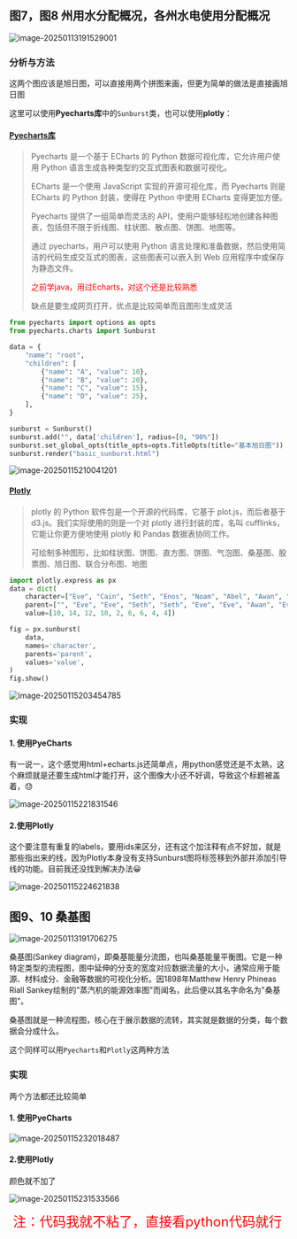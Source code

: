## 图7，图8 州用水分配概况，各州水电使用分配概况



![image-20250113191529001](../../assets/分配图.png)

### 分析与方法

这两个图应该是旭日图，可以直接用两个拼图来画，但更为简单的做法是直接画旭日图

这里可以使用**Pyecharts库**中的`Sunburst`类，也可以使用**plotly**：

#### [Pyecharts库](https://05x-docs.pyecharts.org/#/zh-cn/prepare)

> Pyecharts 是一个基于 ECharts 的 Python 数据可视化库，它允许用户使用 Python 语言生成各种类型的交互式图表和数据可视化。
>
> ECharts 是一个使用 JavaScript 实现的开源可视化库，而 Pyecharts 则是 ECharts 的 Python 封装，使得在 Python 中使用 ECharts 变得更加方便。
>
> Pyecharts 提供了一组简单而灵活的 API，使用户能够轻松地创建各种图表，包括但不限于折线图、柱状图、散点图、饼图、地图等。
>
> 通过 pyecharts，用户可以使用 Python 语言处理和准备数据，然后使用简洁的代码生成交互式的图表，这些图表可以嵌入到 Web 应用程序中或保存为静态文件。
>
> <font color=Red>之前学java，用过Echarts，对这个还是比较熟悉</font>
>
> 缺点是要生成网页打开，优点是比较简单而且图形生成灵活





```python
from pyecharts import options as opts
from pyecharts.charts import Sunburst

data = {
    "name": "root",
    "children": [
        {"name": "A", "value": 10},
        {"name": "B", "value": 20},
        {"name": "C", "value": 15},
        {"name": "D", "value": 25},
    ],
}

sunburst = Sunburst()
sunburst.add("", data['children'], radius=[0, "90%"])
sunburst.set_global_opts(title_opts=opts.TitleOpts(title="基本旭日图"))
sunburst.render("basic_sunburst.html")
```



![image-20250115210041201](README/image-20250115210041201.png)

#### [Plotly](https://plotly.com/python/)

> plotly 的 Python 软件包是一个开源的代码库，它基于 plot.js，而后者基于 d3.js。我们实际使用的则是一个对 plotly 进行封装的库，名叫 cufflinks，它能让你更方便地使用 plotly 和 Pandas 数据表协同工作。
>
> 可绘制多种图形，比如柱状图、饼图、直方图、饼图、气泡图、桑基图、股票图、旭日图、联合分布图、地图



```python
import plotly.express as px
data = dict(
    character=["Eve", "Cain", "Seth", "Enos", "Noam", "Abel", "Awan", "Enoch", "Azura"],
    parent=["", "Eve", "Eve", "Seth", "Seth", "Eve", "Eve", "Awan", "Eve" ],
    value=[10, 14, 12, 10, 2, 6, 6, 4, 4])

fig = px.sunburst(
    data,
    names='character',
    parents='parent',
    values='value',
)
fig.show()
```



![image-20250115203454785](README/sunburst-test.png)

### 实现

#### 1. 使用PyeCharts

有一说一，这个感觉用html+echarts.js还简单点，用python感觉还是不太熟，这个麻烦就是还要生成html才能打开，这个图像大小还不好调，导致这个标题被盖着，😓



![image-20250115221831546](README/image-20250115221831546.png)



#### 2.使用Plotly

这个要注意有重复的labels，要用ids来区分，还有这个加注释有点不好加，就是那些指出来的线，因为Plotly本身没有支持Sunburst图将标签移到外部并添加引导线的功能。目前我还没找到解决办法😀



![image-20250115224621838](README/image-20250115224621838.png)





## 图9、10 桑基图

![image-20250113191706275](../../assets/桑基图.png)



桑基图(Sankey diagram)，即桑基能量分流图，也叫桑基能量平衡图。它是一种特定类型的流程图，图中延伸的分支的宽度对应数据流量的大小，通常应用于能源、材料成分、金融等数据的可视化分析。因1898年Matthew Henry Phineas Riall Sankey绘制的"蒸汽机的能源效率图"而闻名，此后便以其名字命名为"桑基图"。



桑基图就是一种流程图，核心在于展示数据的流转，其实就是数据的分类，每个数据会分成什么。



这个同样可以用`Pyecharts`和`Plotly`这两种方法

### 实现

两个方法都还比较简单

#### 1. 使用PyeCharts

![image-20250115232018487](README/image-20250115232018487.png)

#### 2.使用Plotly



颜色就不加了

![image-20250115231533566](README/image-20250115231533566.png)



<font size=5 color=Red> 注：代码我就不粘了，直接看python代码就行</font>

